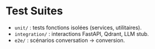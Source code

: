# Test Suites

- `unit/` : tests fonctions isolées (services, utilitaires).
- `integration/` : interactions FastAPI, Qdrant, LLM stub.
- `e2e/` : scénarios conversation → conversion.


